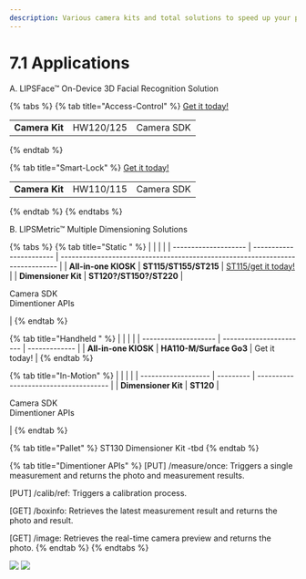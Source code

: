 ```yaml
---
description: Various camera kits and total solutions to speed up your product development.
---
```


# 7.1 Applications

A. LIPSFace™ On-Device 3D Facial Recognition Solution

{% tabs %}
{% tab title="Access-Control" %}
[Get it today!](https://www.lips-hci.com/lipsface-3d-facial-recognition-solution)

|                |           |            |
| -------------- | --------- | ---------- |
| **Camera Kit** | HW120/125 | Camera SDK |
{% endtab %}

{% tab title="Smart-Lock" %}
[Get it today!](https://www.lips-hci.com/lipsface-3d-facial-recognition-solution)

|                |           |            |
| -------------- | --------- | ---------- |
| **Camera Kit** | HW110/115 | Camera SDK |
{% endtab %}
{% endtabs %}

B. LIPSMetric™ Multiple Dimensioning Solutions

{% tabs %}
{% tab title="Static " %}
|                      |                         |                                                                               |
| -------------------- | ----------------------- | ----------------------------------------------------------------------------- |
| **All-in-one KIOSK** | **ST115/ST155/ST215**   | [ST115/get it today!](https://www.lips-hci.com/lipsmetric-static-dimensioner) |
| **Dimensioner Kit**  | **ST120?/ST150?/ST220** | <p>Camera SDK<br>Dimentioner APIs</p>                                         |
{% endtab %}

{% tab title="Handheld " %}
|                      |                         |               |
| -------------------- | ----------------------- | ------------- |
| **All-in-one KIOSK** | **HA110-M/Surface Go3** | Get it today! |
{% endtab %}

{% tab title="In-Motion" %}
|                     |           |                                       |
| ------------------- | --------- | ------------------------------------- |
| **Dimensioner Kit** | **ST120** | <p>Camera SDK<br>Dimentioner APIs</p> |
{% endtab %}

{% tab title="Pallet" %}
ST130 Dimensioner Kit -tbd
{% endtab %}

{% tab title="Dimentioner APIs" %}
\[PUT] /measure/once: Triggers a single measurement and returns the photo and measurement results.

\[PUT] /calib/ref: Triggers a calibration process.

\[GET] /boxinfo: Retrieves the latest measurement result and returns the photo and result.

\[GET] /image: Retrieves the real-time camera preview and returns the photo.
{% endtab %}
{% endtabs %}

![](<../.gitbook/assets/global\_camera/image (28).png>) ![](<../.gitbook/assets/global\_camera/image (23).png>)
